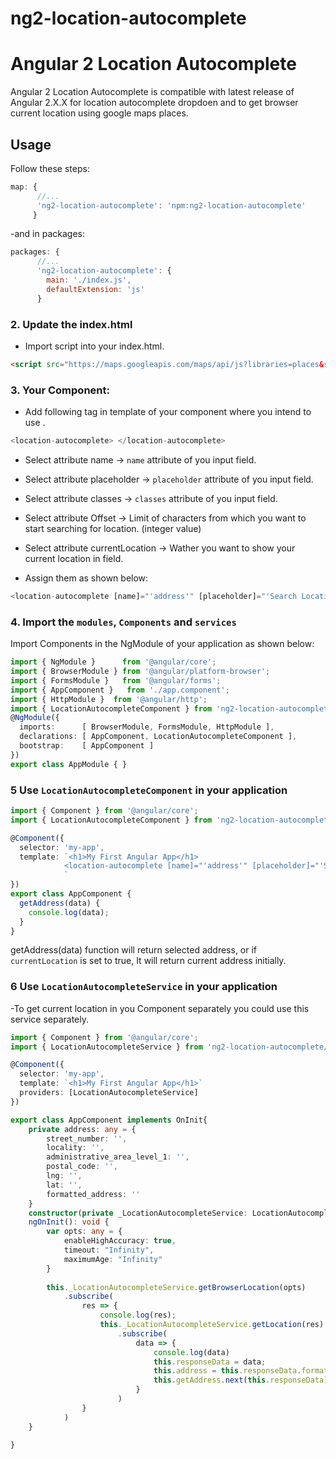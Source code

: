 # ng2-location-autocomplete

# Angular 2 Location Autocomplete
Angular 2 Location Autocomplete is compatible with latest release of Angular 2.X.X for location autocomplete dropdoen and to get browser current location using google maps places.


## Usage
Follow these steps:

```js
map: {
      //...
      'ng2-location-autocomplete': 'npm:ng2-location-autocomplete'
     }
```
-and in packages:

```js
packages: {
      //...
      'ng2-location-autocomplete': {
        main: './index.js',
        defaultExtension: 'js'
      }
```

### 2. Update the index.html
- Import script into your index.html.

```html
<script src="https://maps.googleapis.com/maps/api/js?libraries=places&sensor=false"></script>
```

### 3. Your Component:
- Add following tag in template of your component where you intend to use . 

```ts
<location-autocomplete> </location-autocomplete>
```

- Select attribute name -> `name` attribute of you input field.
- Select attribute placeholder -> `placeholder` attribute of you input field.
- Select attribute classes -> `classes` attribute of you input field.
- Select attribute Offset -> Limit of characters from which you want to start searching for location. (integer value)
- Select attribute currentLocation -> Wather you want to show your current location in field.

- Assign them as shown below:

```ts
<location-autocomplete [name]="'address'" [placeholder]="'Search Location'" [classes]="field location-field" [offset]="3" (getAddress)="getAddress($event)" [currentLocation]="'true'"> </location-autocomplete>
```


### 4. Import the `modules`, `Components` and `services`
Import Components in the NgModule of your application as shown below:

```ts
import { NgModule }      from '@angular/core';
import { BrowserModule } from '@angular/platform-browser';
import { FormsModule }   from '@angular/forms';
import { AppComponent }   from './app.component';
import { HttpModule }  from '@angular/http';
import { LocationAutocompleteComponent } from 'ng2-location-autocomplete/index';
@NgModule({
  imports:      [ BrowserModule, FormsModule, HttpModule ],
  declarations: [ AppComponent, LocationAutocompleteComponent ],
  bootstrap:    [ AppComponent ]
})
export class AppModule { }
```

### 5 Use `LocationAutocompleteComponent` in your application

```ts
import { Component } from '@angular/core';
import { LocationAutocompleteComponent } from 'ng2-location-autocomplete/index';

@Component({
  selector: 'my-app',
  template: `<h1>My First Angular App</h1>
            <location-autocomplete [name]="'address'" [placeholder]="'Search Location'" classes="field location-field" [offset]="3" (getAddress)="getAddress($event)" [currentLocation]="'true'"> </location-autocomplete>
            `
})
export class AppComponent { 
  getAddress(data) {
    console.log(data);
  }
}
```
getAddress(data) function will return selected address, or if `currentLocation` is set to true, It will return current address initially.


### 6 Use `LocationAutocompleteService` in your application
-To get current location in you Component separately you could use this service separately.

```ts
import { Component } from '@angular/core';
import { LocationAutocompleteService } from 'ng2-location-autocomplete/index';

@Component({
  selector: 'my-app',
  template: `<h1>My First Angular App</h1>`
  providers: [LocationAutocompleteService]
})

export class AppComponent implements OnInit{
    private address: any = {
        street_number: '',
        locality: '',
        administrative_area_level_1: '',
        postal_code: '',
        lng: '',
        lat: '',
        formatted_address: ''
    }
    constructor(private _LocationAutocompleteService: LocationAutocompleteService) {}
    ngOnInit(): void {
        var opts: any = {
            enableHighAccuracy: true,
            timeout: "Infinity",
            maximumAge: "Infinity"
        }
        
        this._LocationAutocompleteService.getBrowserLocation(opts)
            .subscribe(
                res => {
                    console.log(res);
                    this._LocationAutocompleteService.getLocation(res)
                        .subscribe(
                            data => {
                                console.log(data)
                                this.responseData = data;
                                this.address = this.responseData.formatted_address;
                                this.getAddress.next(this.responseData);
                            }
                        )
                }
            )
    }

}
```